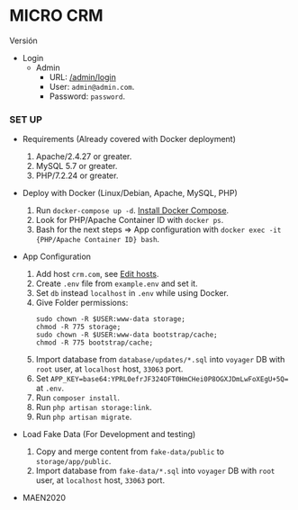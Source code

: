 # MICRO CRM
Versión
* Login
    - Admin
        * URL: [/admin/login](http://crm.com/public/admin/login)
        * User: `admin@admin.com`.
	    * Password: `password`.
### SET UP
* Requirements (Already covered with Docker deployment)
	1. Apache/2.4.27 or greater.
	2. MySQL 5.7 or greater.
	3. PHP/7.2.24 or greater.
* Deploy with Docker (Linux/Debian, Apache, MySQL, PHP)
    1. Run `docker-compose up -d`.
        [Install Docker Compose](https://docs.docker.com/compose/install/).
    2. Look for PHP/Apache Container ID with `docker ps`.
    3. Bash for the next steps => App configuration
        with `docker exec -it {PHP/Apache Container ID} bash`.
* App Configuration
    1. Add host `crm.com`,
        	see [Edit hosts](https://dinahosting.com/ayuda/como-modificar-el-fichero-hosts).
    2. Create `.env` file from `example.env` and set it.
	3. Set `db` instead `localhost` in `.env` while using Docker.
	4. Give Folder permissions:
	    ```
	    sudo chown -R $USER:www-data storage;
        chmod -R 775 storage;
        sudo chown -R $USER:www-data bootstrap/cache;
        chmod -R 775 bootstrap/cache;
	    ```
	7. Import database from `database/updates/*.sql` into `voyager` DB
        with `root` user, at `localhost` host, `33063` port.
    8. Set `APP_KEY=base64:YPRL0efrJF324OFT0HmCHei0P8OGXJDmLwFoXEgU+5Q=` at `.env`.
	9. Run `composer install`.
	10. Run `php artisan storage:link`.
	11. Run `php artisan migrate`.

* Load Fake Data (For Development and testing)
    1. Copy and merge content from `fake-data/public` to `storage/app/public`.
    2. Import database from `fake-data/*.sql` into `voyager` DB
            with `root` user, at `localhost` host, `33063` port.

* MAEN2020